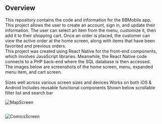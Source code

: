 <h2>Overview</h2>
This repository contains the code and information for the BBMobile app. This project allows the user to create an account, sign in, and update their information. The user can select an item from the menu, customize it, then add it to their shopping cart. Once an order is placed, the customer can view the active order at the home screen, along with items that have been favorited and previous orders.<br>
This project was created using React Native for the front-end components, which involves JavaScript libraries. Meanwhile, the React Native code connects to a PHP back-end where the SQL database is then accessed.<br>
The images below are screenshots of the home screen, menu, expanded menu item, and cart screen.
<div><br><div>
 Sizes well across various screen sizes and devices
 Works on both iOS & Android
 Includes reusable functional components
 Shown below scrollable filter list and search bar
 
![MapScreen](https://johndan2354.github.io/BBMobileImages/Map.PNG)<h2>      </h2>![ComicsScreen](https://johndan2354.github.io/BBMobileImages/Comics.PNG)
